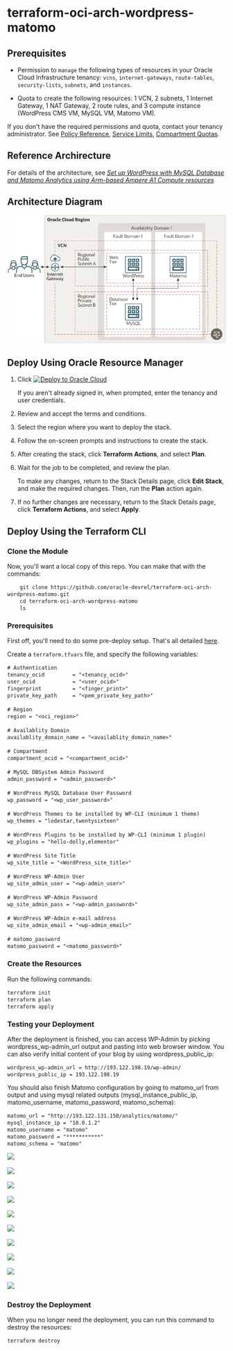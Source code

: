 # terraform-oci-arch-wordpress-matomo

## Prerequisites

- Permission to `manage` the following types of resources in your Oracle Cloud Infrastructure tenancy: `vcns`, `internet-gateways`, `route-tables`, `security-lists`, `subnets`, and `instances`.

- Quota to create the following resources: 1 VCN, 2 subnets, 1 Internet Gateway, 1 NAT Gateway, 2 route rules, and 3 compute instance (WordPress CMS VM, MySQL VM, Matomo VM).

If you don't have the required permissions and quota, contact your tenancy administrator. See [Policy Reference](https://docs.cloud.oracle.com/en-us/iaas/Content/Identity/Reference/policyreference.htm), [Service Limits](https://docs.cloud.oracle.com/en-us/iaas/Content/General/Concepts/servicelimits.htm), [Compartment Quotas](https://docs.cloud.oracle.com/iaas/Content/General/Concepts/resourcequotas.htm).

## Reference Archirecture

For details of the architecture, see [_Set up WordPress with MySQL Database and Matomo Analytics using Arm-based Ampere A1 Compute resources_](https://docs.oracle.com/en/solutions/wordpress-arm-based-oci/index.html)

## Architecture Diagram

![](./images/architecture-deploy-wordpress-mysql-matomo.png)


## Deploy Using Oracle Resource Manager

1. Click [![Deploy to Oracle Cloud](https://oci-resourcemanager-plugin.plugins.oci.oraclecloud.com/latest/deploy-to-oracle-cloud.svg)](https://cloud.oracle.com/resourcemanager/stacks/create?region=home&zipUrl=https://github.com/oracle-devrel/terraform-oci-arch-wordpress-matomo/releases/latest/download/terraform-oci-arch-wordpress-matomo-stack-latest.zip)

    If you aren't already signed in, when prompted, enter the tenancy and user credentials.

2. Review and accept the terms and conditions.

3. Select the region where you want to deploy the stack.

4. Follow the on-screen prompts and instructions to create the stack.

5. After creating the stack, click **Terraform Actions**, and select **Plan**.

6. Wait for the job to be completed, and review the plan.

    To make any changes, return to the Stack Details page, click **Edit Stack**, and make the required changes. Then, run the **Plan** action again.

7. If no further changes are necessary, return to the Stack Details page, click **Terraform Actions**, and select **Apply**. 

## Deploy Using the Terraform CLI

### Clone the Module

Now, you'll want a local copy of this repo. You can make that with the commands:

```
    git clone https://github.com/oracle-devrel/terraform-oci-arch-wordpress-matomo.git
    cd terraform-oci-arch-wordpress-matomo
    ls
```

### Prerequisites
First off, you'll need to do some pre-deploy setup.  That's all detailed [here](https://github.com/cloud-partners/oci-prerequisites).

Create a `terraform.tfvars` file, and specify the following variables:

```
# Authentication
tenancy_ocid         = "<tenancy_ocid>"
user_ocid            = "<user_ocid>"
fingerprint          = "<finger_print>"
private_key_path     = "<pem_private_key_path>"

# Region
region = "<oci_region>"

# Availablity Domain 
availablity_domain_name = "<availablity_domain_name>"

# Compartment
compartment_ocid = "<compartment_ocid>"

# MySQL DBSystem Admin Password 
admin_password = "<admin_password>"

# WordPress MySQL Database User Password
wp_password = "<wp_user_password>"

# WordPress Themes to be installed by WP-CLI (minimum 1 theme)
wp_themes = "lodestar,twentysixteen"

# WordPress Plugins to be installed by WP-CLI (minimum 1 plugin)
wp_plugins = "hello-dolly,elementor"

# WordPress Site Title
wp_site_title = "<WordPress_site_title>"
       
# WordPress WP-Admin User
wp_site_admin_user = "<wp-admin_user>"

# WordPress WP-Admin Password
wp_site_admin_pass = "<wp-admin_password>"

# WordPress WP-Admin e-mail address
wp_site_admin_email = "<wp-admin_email>"

# matomo_password
matomo_password = "<matomo_password>"

````

### Create the Resources
Run the following commands:

    terraform init
    terraform plan
    terraform apply


### Testing your Deployment
After the deployment is finished, you can access WP-Admin by picking wordpress_wp-admin_url output and pasting into web browser window. You can also verify initial content of your blog by using wordpress_public_ip:

````
wordpress_wp-admin_url = http://193.122.198.19/wp-admin/
wordpress_public_ip = 193.122.198.19
`````

You should also finish Matomo configuration by going to matomo_url from output and using mysql related outputs (mysql_instance_public_ip, matomo_username, matomo_password, matomo_schema):

````
matomo_url = "http://193.122.131.150/analytics/matomo/"
mysql_instance_ip = "10.0.1.2"
matomo_username = "matomo"
matomo_password = "***********"
matomo_schema = "matomo"
`````

![](./images/matomo_wizard1.png)

![](./images/matomo_wizard2.png)

![](./images/matomo_wizard3.png)

![](./images/matomo_wizard4.png)

![](./images/matomo_wizard5.png)

![](./images/matomo_wizard6.png)

![](./images/matomo_wizard7.png)

![](./images/matomo_wizard8.png)

![](./images/matomo_wizard9.png)

![](./images/matomo_wizard10.png)


### Destroy the Deployment
When you no longer need the deployment, you can run this command to destroy the resources:

    terraform destroy


